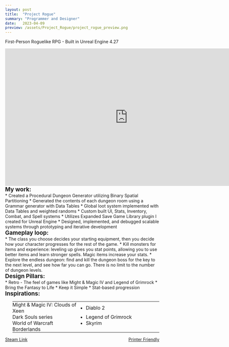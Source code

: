 ```yaml
---
layout: post
title:  "Project Rogue"
summary: "Programmer and Designer"
date:   2023-04-09
preview: /assets/Project_Rogue/project_rogue_preview.png
---
```

First-Person Roguelike RPG - Built in Unreal Engine 4.27

<style>
h3 
{
    font-size: 14pt;
    margin: 0;
}
h4
{
    font-size: 14pt;
    margin: 0;
}
table, tr, td
{
    border: 0px solid black;
    margin: 0;
}
tr, td
{
    padding: 0px;
}
</style>
<div class="dont-print">
<iframe width="800" height="450" src="https://www.youtube.com/embed/Ywr9jQvWZ4E" title="Project Rogue Video" frameborder="0" allow="accelerometer; autoplay; clipboard-write; encrypted-media; gyroscope; picture-in-picture; web-share" allowfullscreen></iframe>
</div>

<!-- take screenshots of data tables to show how im using them? -->

<!--
<video width="800" height="450" controls>
    <source src="/assets/project_rogue.mp4" type="video/mp4">
    Your browser does not support this.
</video>
-->

<h3>My work:</h3>
* Created a Procedural Dungeon Generator utilizing Binary Spatial Partitioning
* Generated the contents of each dungeon room using a Grammar generator with Data Tables
* Global loot system implemented with Data Tables and weighted randoms
* Custom built UI, Stats, Inventory, Combat, and Spell systems
* Utilizes Expanded Save Game Library plugin I created for Unreal Engine
* Designed, implemented, and debugged scalable systems through prototyping and iterative development
  
<h3>Gameplay loop:</h3>
* The class you choose decides your starting equipment, then you decide how your character progresses for the rest of the game.
* Kill monsters for items and experience: leveling up gives you stat points, allowing you to use better items and learn stronger spells. Magic items increase your stats.
* Explore the endless dungeon: find and kill the dungeon boss for the key to the next level, and see how far you can go. There is no limit to the number of dungeon levels.

<h4>Design Pillars:</h4>
* Retro - The feel of games like Might & Magic IV and Legend of Grimrock
* Bring the Fantasy to Life
* Keep it Simple
* Stat-based progression

<h4>Inspirations:</h4>

<ul>
<table style="width: 100%">
  <tr>
    <td style="width: 50%">
      <li>Might & Magic IV: Clouds of Xeen</li>
    </td>
    <td>
      <li>Diablo 2</li>
    </td>
  </tr>
  <tr>
    <td>
      <li>Dark Souls series</li>
    </td>
    <td>
      <li>Legend of Grimrock</li>
    </td>
  </tr>
  <tr>
    <td>
      <li>World of Warcraft</li>
    </td>
    <td>
      <li>Skyrim</li>
    </td>
  </tr>
  <tr>
    <td>
      <li>Borderlands</li>
    </td>
  </tr>
</table>
</ul>

<div class="dont-print">
    <p>
        <a href="https://store.steampowered.com/app/2519470/Project_Rogue/">Steam Link</a>
        <a href="javascript:window.print();" style="float: right">Printer Friendly</a>
    </p>
</div>